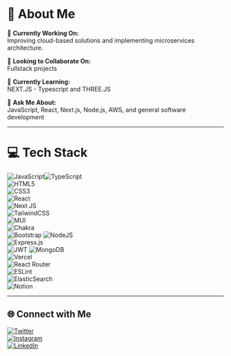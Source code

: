 # 💫 About Me

🔭 **Currently Working On:**  
Improving cloud-based solutions and implementing microservices architecture.

👯 **Looking to Collaborate On:**  
Fullstack projects

🌱 **Currently Learning:**  
NEXT.JS - Typescript and THREE.JS

💬 **Ask Me About:**  
JavaScript, React, Next.js, Node.js, AWS, and general software development

---

# 💻 Tech Stack

![JavaScript](https://img.shields.io/badge/javascript-%23323330.svg?style=for-the-badge&logo=javascript&logoColor=%23F7DF1E)![TypeScript](https://img.shields.io/badge/typescript-%23007ACC.svg?style=for-the-badge&logo=typescript&logoColor=white)  
![HTML5](https://img.shields.io/badge/html5-%23E34F26.svg?style=for-the-badge&logo=html5&logoColor=white)  
![CSS3](https://img.shields.io/badge/css3-%231572B6.svg?style=for-the-badge&logo=css3&logoColor=white)  
![React](https://img.shields.io/badge/react-%2320232a.svg?style=for-the-badge&logo=react&logoColor=%2361DAFB)  
![Next JS](https://img.shields.io/badge/Next-black?style=for-the-badge&logo=next.js&logoColor=white)  
![TailwindCSS](https://img.shields.io/badge/tailwindcss-%2338B2AC.svg?style=for-the-badge&logo=tailwind-css&logoColor=white)  
![MUI](https://img.shields.io/badge/MUI-%230081CB.svg?style=for-the-badge&logo=material-ui&logoColor=white)  
![Chakra](https://img.shields.io/badge/chakra-%234ED1C5.svg?style=for-the-badge&logo=chakraui&logoColor=white)  
![Bootstrap](https://img.shields.io/badge/bootstrap-%23563D7C.svg?style=for-the-badge&logo=bootstrap&logoColor=white)
![NodeJS](https://img.shields.io/badge/node.js-6DA55F?style=for-the-badge&logo=node.js&logoColor=white)  
![Express.js](https://img.shields.io/badge/express.js-%23404d59.svg?style=for-the-badge&logo=express&logoColor=%2361DAFB)  
![JWT](https://img.shields.io/badge/JWT-black?style=for-the-badge&logo=JSON%20web%20tokens)
![MongoDB](https://img.shields.io/badge/MongoDB-%234ea94b.svg?style=for-the-badge&logo=mongodb&logoColor=white)  
![Vercel](https://img.shields.io/badge/vercel-%23000000.svg?style=for-the-badge&logo=vercel&logoColor=white)  
![React Router](https://img.shields.io/badge/React_Router-CA4245?style=for-the-badge&logo=react-router&logoColor=white)  
![ESLint](https://img.shields.io/badge/ESLint-4B3263?style=for-the-badge&logo=eslint&logoColor=white)  
![ElasticSearch](https://img.shields.io/badge/-ElasticSearch-005571?style=for-the-badge&logo=elasticsearch)  
![Notion](https://img.shields.io/badge/Notion-%23000000.svg?style=for-the-badge&logo=notion&logoColor=white)  

---

## 🌐 Connect with Me

[![Twitter](https://img.shields.io/badge/X-1DA1F2?logo=twitter&logoColor=white)](https://x.com/JaiminAcha3064)  
[![Instagram](https://img.shields.io/badge/Instagram-E4405F?logo=instagram&logoColor=white)](https://www.instagram.com/jaiminacharya9/)  
[![LinkedIn](https://img.shields.io/badge/LinkedIn-0077B5?logo=linkedin&logoColor=white)](https://www.linkedin.com/in/jaimin-acharya-40774b295/)

